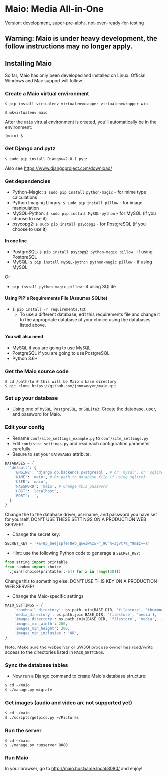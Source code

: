 # Maio: Media All-in-One

Version: development, super-pre-alpha, not-even-ready-for-testing

## Warning: Maio is under heavy development, the follow instructions may no longer apply.

## Installing Maio

So far, Maio has only been developed and installed on Linux. Official Windows and Mac support will
follow.

### Create a Maio virtual environment

`$ pip install virtualenv virtualenvwrapper virtualenvwrapper-win`

`$ mkvirtualenv maio`

After the `maio` virtual environment is created, you'll automatically be in the environment:

`(maio) $`

### Get Django and pytz

`$ sudo pip install Django>=2.0.1 pytz`

Also see https://www.djangoproject.com/download/

### Get dependencies

 * Python-Magic: `$ sudo pip install python-magic` - for mime type calculations
 * Python Imaging Library: `$ sudo pip install pillow` - for image manipulation
 * MySQL-Python: `$ sudo pip install MySQL-python` - for MySQL (if you choose to use it)
 * psycopg2: `$ sudo pip install psycopg2` - for PostgreSQL (if you choose to use it)

#### In one line

 * PostgreSQL: `$ pip install psycopg2 python-magic pillow` - if using PostgreSQL
 * MySQL: `$ pip install MySQL-python python-magic pillow` - if using MySQL

Or

 * `pip install python magic pillow` - if using SQLite

#### Using PIP's Requirements File (Assumes SQLite)

 * `$ pip install -r requirements.txt`
   * To use a different database, edit this requirements file and change it to the appropriate
     database of your choice using the databases listed above.

#### You will also need ####

 * MySQL if you are going to use MySQL
 * PostgreSQL if you are going to use PostgreSQL
 * Python 3.6+

### Get the Maio source code

~~~
$ cd /path/to # this will be Maio's base directory
$ git clone https://github.com/jonmsawyer/maio.git
~~~

### Set up your database

 * Using one of `MySQL`, `PostgreSQL`, or `SQLite3`: Create the database, user, and password for
   Maio.

### Edit your config

 * Rename `conf/site_settings_example.py` to `conf/site_settings.py`
 * Edit `conf/site_settings.py` and read each configuration parameter carefully
 * Besure to set your `DATABASES` attribute:
```python
DATABASES = {
  'default': {
    'ENGINE': 'django.db.backends.postgresql', # or 'mysql', or 'sqlite3'.
    'NAME': 'maio', # Or path to database file if using sqlite3.
    'USER': 'maio',
    'PASSWORD': 'maio', # Change this password
    'HOST': 'localhost',
    'PORT': '',
  }
}
```
   Change the to the database driver, username, and password you have set for yourself.
   DON'T USE THESE SETTINGS ON A PRODUCTION WEB SERVER!

 * Change the secret key:

```python
SECRET_KEY = '+&-8p_beejspfe!8#b_q&eiw%zw-^_96^h=3gvt7%_^9m$z+=a'
```
   * Hint: use the following Python code to generage a `SECRET_KEY`:
```python
from string import printable
from random import choice
''.join([choice(printable[:-6]) for x in range(50)])
```

Change this to something else. DON'T USE THIS KEY ON A PRODUCTION WEB SERVER!

 * Change the Maio-specific settings:

```python
MAIO_SETTINGS = {
    'thumbnail_directory': os.path.join(BASE_DIR, 'filestore', 'thumbnails'),
    'media_directory': os.path.join(BASE_DIR, 'filestore', 'media'),
    'images_directory': os.path.join(BASE_DIR, 'filestore', 'media', 'images'),
    'images_min_width': 200,
    'images_min_height': 200,
    'images_min_inclusive': 'OR',
}
```

Note: Make sure the webserver or uWSGI process owner has read/write access to the directories
listed in `MAIO_SETTINGS`.

### Sync the database tables

 * Now run a Django command to create Maio's database structure:

```bash
$ cd ~/maio
$ ./manage.py migrate
```

### Get images (audio and video are not supported yet)

```bash
$ cd ~/maio
$ ./scripts/getpics.py ~/Pictures
```

### Run the server

~~~
$ cd ~/maio
$ ./manage.py runserver 8080
~~~

### Run Maio

In your browser, go to http://maio.hostname.local:8080/ and enjoy!
